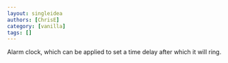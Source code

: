 ```yaml
---
layout: singleidea
authors: [ChrisE]
category: [vanilla]
tags: []
---
```

Alarm clock, which can be applied to set a time delay after which it will ring.
